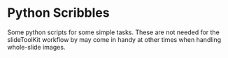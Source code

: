 Python Scribbles
============

Some python scripts for some simple tasks. These are not needed for the slideToolKit workflow
by may come in handy at other times when handling whole-slide images.

